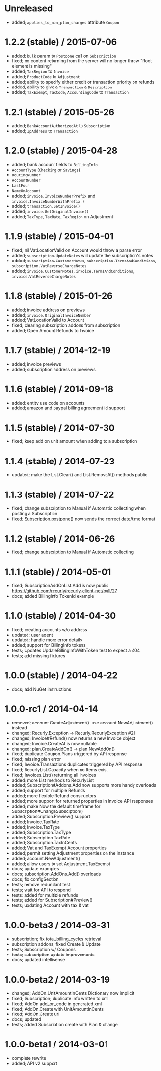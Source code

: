 Unreleased
==================

* added; `applies_to_non_plan_charges` attribute `Coupon`

1.2.2 (stable) / 2015-07-06
==================

* added; `bulk` param to `Postpone` call on `Subscription`
* fixed; no content returning from the server will no longer throw "Root element is missing"
* added; `TaxRegion` to `Invoice`
* added; `ProductCode` to `Adjustment`
* added; ability to specify either credit or transaction priority on refunds
* added; ability to give a `Transaction` a `Description`
* added; `TaxExempt`, `TaxCode`, `AccountingCode` to `Transaction`

1.2.1 (stable) / 2015-05-26
==================

* added; `BankAccountAuthorizedAt` to `Subscription`
* added; `IpAddress` to `Transaction`

1.2.0 (stable) / 2015-04-28
==================

* added; bank account fields to `BillingInfo`
 * `AccountType` (`Checking` or `Savings`)
 * `RoutingNumber`
 * `AccountNumber`
 * `LastFour`
 * `NameOnAccount`
* added; `invoice.InvoiceNumberPrefix` and `invoice.InvoiceNumberWithPrefix()`
* added; `transaction.GetInvoice()`
* added; `invoice.GetOriginalInvoice()`
* added; `TaxType`, `TaxRate`, `TaxRegion` on Adjustment

1.1.9 (stable) / 2015-04-01
==================

* fixed; nil VatLocationValid on Account would throw a parse error
* added; `subscription.UpdateNotes` will update the subscription's notes
* added; `subscription.CustomerNotes`, `subscription.TermsAndConditions`, `subscription.VatReverseChargeNotes`
* added; `invoice.CustomerNotes`, `invoice.TermsAndConditions`, `invoice.VatReverseChargeNotes`

1.1.8 (stable) / 2015-01-26
==================

* added; invoice address on previews
* added; `invoice.OriginalInvoiceNumber`
* added; VatLocationValid to Account
* fixed; clearing subscription addons from subscription
* added; Open Amount Refunds to Invoice

1.1.7 (stable) / 2014-12-19
==================

 * added; invoice previews
 * added; subscription address on previews

1.1.6 (stable) / 2014-09-18
==================

 * added; entity use code on accounts
 * added; amazon and paypal billing agreement id support

1.1.5 (stable) / 2014-07-30
==================

 * fixed; keep add on unit amount when adding to a subscription

1.1.4 (stable) / 2014-07-23
==================

 * updated; make the List.Clear() and List.RemoveAt() methods public

1.1.3 (stable) / 2014-07-22
==================

 * fixed; change subscription to Manual if Automatic collecting when posting a Subscription
 * fixed; Subscription.postpone() now sends the correct date/time format

1.1.2 (stable) / 2014-06-26
==================

 * fixed; change subscription to Manual if Automatic collecting

1.1.1 (stable) / 2014-05-01
==================

 * fixed; SubscriptionAddOnList.Add is now public https://github.com/recurly/recurly-client-net/pull/27
 * docs; added BillingInfo TokenId example

1.1.0 (stable) / 2014-04-30
==================

 * fixed; creating accounts w/o address
 * updated; user agent
 * updated; handle more error details
 * added; support for BillingInfo tokens
 * tests; Updates UpdateBillingInfoWithToken test to expect a 404
 * tests; add missing fixtures

1.0.0 (stable) / 2014-04-22
===========================

 * docs; add NuGet instructions

1.0.0-rc1 / 2014-04-14
==================

 * removed; account.CreateAdjustment(). use account.NewAdjustment() instead
 * changed; Recurly.Exception -> Recurly.RecurlyException #21
 * changed; Invoice#Refund() now returns a new Invoice object
 * changed; Invoice.CreateAt is now nullable
 * changed; plan.CreateAddOn() -> plan.NewAddOn()
 * fixed; duplicate Coupon.Plans triggered by API response
 * fixed; missing plan error
 * fixed; Invoice.Transactions duplicates triggered by API response
 * fixed; RecurlyList.Capacity when no Items exist
 * fixed; Invoices.List() returning all invoices
 * added; more List methods to RecurlyList
 * added; Subscription#Addons.Add now supports more handy overloads
 * added; support for multiple Refunds
 * added; more flexible Refund constructors
 * added; more support for returned properties in Invoice API responses
 * added; make Now the default timeframe for Subscription#ChangeSubsciption()
 * added; Subscription.Preview() support
 * added; Invoice.TaxRate
 * added; Invoice.TaxType
 * added; Subscription.TaxType
 * added; Subscription.TaxRate
 * added; Subscription.TaxInCents
 * added; Vat and TaxExempt Account properties
 * added; permit setting Adjustment properties on the instance
 * added; account.NewAdjustment()
 * added; allow users to set Adjustment.TaxExempt
 * docs; update examples
 * docs; subscription.AddOns.Add() overloads
 * docs; fix configSection
 * tests; remove redundant test
 * tests; wait for API to respond
 * tests; added for multiple refunds
 * tests; added for Subscription#Preview()
 * tests; updating Account with tax & vat

1.0.0-beta3 / 2014-03-31
==================

 * subscription; fix total_billing_cycles retrieval
 * subscription addons; fixed Create & Update
 * tests; Subscription w/ Coupons
 * tests; subscription update improvements
 * docs; updated intellisense

1.0.0-beta2 / 2014-03-19
==================

 * changed; AddOn.UnitAmountInCents Dictionary now implicit
 * fixed; Subscription; duplicate <account> info written to xml
 * fixed; AddOn add_on_code in generated xml
 * fixed; AddOn.Create with UnitAmountInCents
 * fixed; AddOn.Create url
 * docs; updated
 * tests; added Subscription create with Plan & change

1.0.0-beta1 / 2014-03-01
========================

  * complete rewrite
  * added; API v2 support

